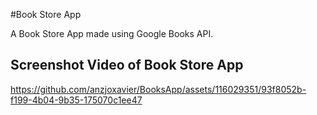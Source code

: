 #Book Store App

A Book Store App made using Google Books API.

## Screenshot Video of Book Store App


https://github.com/anzjoxavier/BooksApp/assets/116029351/93f8052b-f199-4b04-9b35-175070c1ee47

